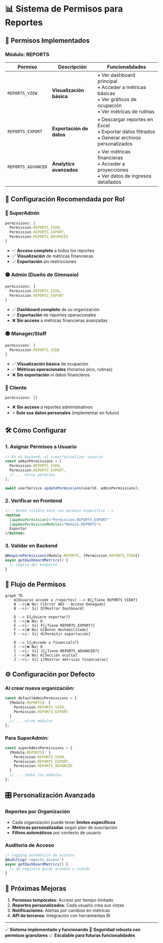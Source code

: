 # 📊 **Sistema de Permisos para Reportes**

## 🎯 **Permisos Implementados**

### **Módulo: REPORTS**

| Permiso | Descripción | Funcionalidades |
|---------|-------------|-----------------|
| `REPORTS_VIEW` | **Visualización básica** | • Ver dashboard principal<br>• Acceder a métricas básicas<br>• Ver gráficos de ocupación<br>• Ver métricas de rutinas |
| `REPORTS_EXPORT` | **Exportación de datos** | • Descargar reportes en Excel<br>• Exportar datos filtrados<br>• Generar archivos personalizados |
| `REPORTS_ADVANCED` | **Analytics avanzados** | • Ver métricas financieras<br>• Acceder a proyecciones<br>• Ver datos de ingresos detallados |

## 👥 **Configuración Recomendada por Rol**

### **🔴 SuperAdmin**
```typescript
permissions: [
  Permission.REPORTS_VIEW,
  Permission.REPORTS_EXPORT, 
  Permission.REPORTS_ADVANCED
]
```
- ✅ **Acceso completo** a todos los reportes
- ✅ **Visualización** de métricas financieras
- ✅ **Exportación** sin restricciones

### **🟡 Admin (Dueño de Gimnasio)**
```typescript
permissions: [
  Permission.REPORTS_VIEW,
  Permission.REPORTS_EXPORT
]
```
- ✅ **Dashboard completo** de su organización
- ✅ **Exportación** de reportes operacionales
- ❌ **Sin acceso** a métricas financieras avanzadas

### **🟢 Manager/Staff**
```typescript
permissions: [
  Permission.REPORTS_VIEW
]
```
- ✅ **Visualización básica** de ocupación
- ✅ **Métricas operacionales** (horarios pico, rutinas)
- ❌ **Sin exportación** ni datos financieros

### **🔵 Cliente**
```typescript
permissions: []
```
- ❌ **Sin acceso** a reportes administrativos
- ⚡ **Solo sus datos personales** (implementar en futuro)

## 🛠 **Cómo Configurar**

### **1. Asignar Permisos a Usuario**
```typescript
// En el backend, al crear/actualizar usuario
const adminPermissions = [
  Permission.REPORTS_VIEW,
  Permission.REPORTS_EXPORT,
  // ... otros permisos
];

await userService.updatePermissions(userId, adminPermissions);
```

### **2. Verificar en Frontend**
```html
<!-- Botón visible solo con permiso específico -->
<button 
  [appHasPermission]="Permission.REPORTS_EXPORT" 
  [appHasPermissionModule]="Module.REPORTS">
  Exportar
</button>
```

### **3. Validar en Backend**
```typescript
@RequirePermissions(Module.REPORTS, [Permission.REPORTS_VIEW])
async getDashboardMetrics() {
  // Lógica del endpoint
}
```

## 🔄 **Flujo de Permisos**

```mermaid
graph TD
    A[Usuario accede a /reportes] --> B{¿Tiene REPORTS_VIEW?}
    B -->|❌ No| C[Error 403 - Acceso Denegado]
    B -->|✅ Sí| D[Mostrar Dashboard]
    
    D --> E{¿Quiere exportar?}
    E -->|❌ No| D
    E -->|✅ Sí| F{¿Tiene REPORTS_EXPORT?}
    F -->|❌ No| G[Botón deshabilitado]
    F -->|✅ Sí| H[Permitir exportación]
    
    D --> I{¿Accede a financials?}
    I -->|❌ No| D
    I -->|✅ Sí| J{¿Tiene REPORTS_ADVANCED?}
    J -->|❌ No| K[Sección oculta]
    J -->|✅ Sí| L[Mostrar métricas financieras]
```

## ⚙️ **Configuración por Defecto**

### **Al crear nueva organización:**
```typescript
const defaultAdminPermissions = {
  [Module.REPORTS]: [
    Permission.REPORTS_VIEW,
    Permission.REPORTS_EXPORT
  ]
  // ... otros módulos
};
```

### **Para SuperAdmin:**
```typescript
const superAdminPermissions = {
  [Module.REPORTS]: [
    Permission.REPORTS_VIEW,
    Permission.REPORTS_EXPORT,
    Permission.REPORTS_ADVANCED
  ]
  // ... todos los módulos
};
```

## 🎛 **Personalización Avanzada**

### **Reportes por Organización**
- Cada organización puede tener **límites específicos**
- **Métricas personalizadas** según plan de suscripción
- **Filtros automáticos** por contexto de usuario

### **Auditoria de Acceso**
```typescript
// Logging automático de accesos
@AuditLog('reports_access')
async getDashboardMetrics() {
  // Se registra quién accedió y cuándo
}
```

## 🚀 **Próximas Mejoras**

1. **Permisos temporales**: Acceso por tiempo limitado
2. **Reportes personalizados**: Cada usuario crea sus vistas
3. **Notificaciones**: Alertas por cambios en métricas
4. **API de terceros**: Integración con herramientas BI

---

✅ **Sistema implementado y funcionando**
🔐 **Seguridad robusta con permisos granulares**
📈 **Escalable para futuras funcionalidades** 